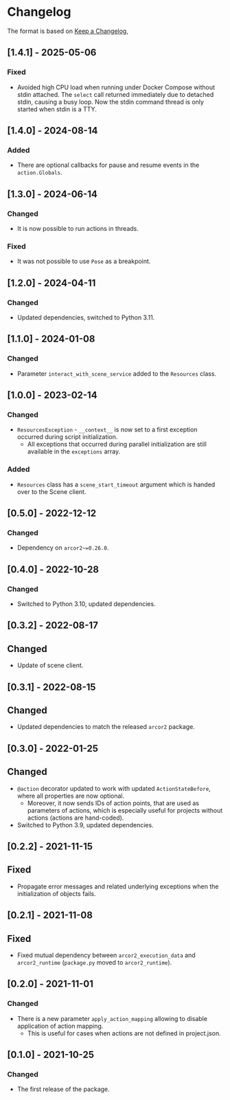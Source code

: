 # Changelog

The format is based on [Keep a Changelog](https://keepachangelog.com/en/1.0.0/),

## [1.4.1] - 2025-05-06

### Fixed

- Avoided high CPU load when running under Docker Compose without stdin attached.
  The `select` call returned immediately due to detached stdin, causing a busy loop. 
  Now the stdin command thread is only started when stdin is a TTY.

## [1.4.0] - 2024-08-14

### Added

- There are optional callbacks for pause and resume events in the `action.Globals`.

## [1.3.0] - 2024-06-14

### Changed

- It is now possible to run actions in threads.

### Fixed

- It was not possible to use `Pose` as a breakpoint.

## [1.2.0] - 2024-04-11

### Changed

- Updated dependencies, switched to Python 3.11.

## [1.1.0] - 2024-01-08

### Changed

- Parameter `interact_with_scene_service` added to the `Resources` class.

## [1.0.0] - 2023-02-14

### Changed

- `ResourcesException` - `__context__` is now set to a first exception occurred during script initialization.
  - All exceptions that occurred during parallel initialization are still available in the `exceptions` array.

### Added

- `Resources` class has a `scene_start_timeout` argument which is handed over to the Scene client.

## [0.5.0] - 2022-12-12

### Changed

- Dependency on `arcor2~=0.26.0`.

## [0.4.0] - 2022-10-28

### Changed

- Switched to Python 3.10, updated dependencies.

## [0.3.2] - 2022-08-17

## Changed

- Update of scene client.

## [0.3.1] - 2022-08-15

## Changed

- Updated dependencies to match the released `arcor2` package.

## [0.3.0] - 2022-01-25

## Changed

- `@action` decorator updated to work with updated `ActionStateBefore`, where all properties are now optional.
  - Moreover, it now sends IDs of action points, that are used as parameters of actions, which is especially useful for projects without actions (actions are hand-coded).
- Switched to Python 3.9, updated dependencies.

## [0.2.2] - 2021-11-15

## Fixed

- Propagate error messages and related underlying exceptions when the initialization of objects fails.

## [0.2.1] - 2021-11-08

## Fixed

- Fixed mutual dependency between `arcor2_execution_data` and `arcor2_runtime` (`package.py` moved to `arcor2_runtime`).

## [0.2.0] - 2021-11-01
### Changed
- There is a new parameter `apply_action_mapping` allowing to disable application of action mapping.
    - This is useful for cases when actions are not defined in project.json.

## [0.1.0] - 2021-10-25
### Changed
- The first release of the package.
